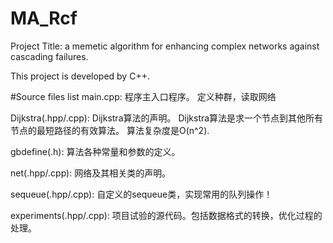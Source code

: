 # MA_Rcf
Project Title: 
a memetic algorithm for enhancing complex networks against cascading failures.

This project is developed by C++.


#Source files list
main.cpp:
    程序主入口程序。
    定义种群，读取网络

Dijkstra(.hpp/.cpp):
    Dijkstra算法的声明。
    Dijkstra算法是求一个节点到其他所有节点的最短路径的有效算法。
    算法复杂度是O(n^2).

gbdefine(.h):
    算法各种常量和参数的定义。

net(.hpp/.cpp):
    网络及其相关类的声明。

sequeue(.hpp/.cpp):
    自定义的sequeue类，实现常用的队列操作！

experiments(.hpp/.cpp):
    项目试验的源代码。包括数据格式的转换，优化过程的处理。